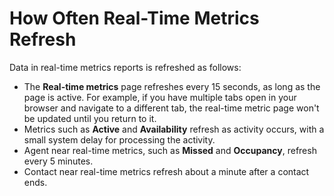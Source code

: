 # How Often Real\-Time Metrics Refresh<a name="rtm-refresh"></a>

Data in real\-time metrics reports is refreshed as follows:
+ The **Real\-time metrics** page refreshes every 15 seconds, as long as the page is active\. For example, if you have multiple tabs open in your browser and navigate to a different tab, the real\-time metric page won't be updated until you return to it\.
+ Metrics such as **Active** and **Availability** refresh as activity occurs, with a small system delay for processing the activity\.
+ Agent near real\-time metrics, such as **Missed** and **Occupancy**, refresh every 5 minutes\.
+ Contact near real\-time metrics refresh about a minute after a contact ends\.